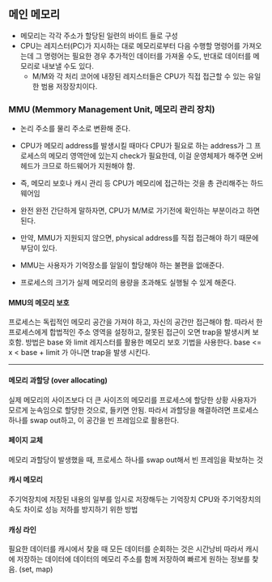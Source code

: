 ## 메인 메모리
- 메모리는 각각 주소가 할당된 일련의 바이트 들로 구성
- CPU는 레지스터(PC)가 지시하는 대로 메모리로부터 다음 수행할 명령어를 가져오는데 그 명령어는 필요한 경우 추가적인 데이터를 가져올 수도,
반대로 데이터를 메모리로 내보낼 수도 있다.
  - M/M와 각 처리 코어에 내장된 레지스터들은 CPU가 직접 접근할 수 있는 유일한 범용 저장장치이다.

### MMU (Memmory Management Unit, 메모리 관리 장치)
- 논리 주소를 물리 주소로 변환해 준다.
- CPU가 메모리 address를 발생시킬 때마다 CPU가 필요로 하는 address가 그 프로세스의 메모리 영역안에 있는지 check가 필요한데, 이걸 
운영체제가 해주면 오버헤드가 크므로 하드웨어가 지원해야 함. 
- 즉, 메모리 보호나 캐시 관리 등 CPU가 메모리에 접근하는 것을 총 관리해주는 하드웨어임
- 완전 완전 간단하게 말하자면, CPU가 M/M로 가기전에 확인하는 부분이라고 하면 된다.

- 만약, MMU가 지원되지 않으면, physical address를 직접 접근해야 하기 때문에 부담이 있다.
- MMU는 사용자가 기억장소를 일일이 할당해야 하는 불편을 없애준다.
- 프로세스의 크기가 실제 메모리의 용량을 초과해도 실행될 수 있게 해준다.

#### MMU의 메모리 보호
프로세스는 독립적인 메모리 공간을 가져야 하고, 자신의 공간만 접근해야 함.
따라서 한 프로세스에게 합법적인 주소 영역을 설정하고, 잘못된 접근이 오면 trap을 발생시켜 보호함.
방법은 base 와 limit 레지스터를 활용한 메모리 보호 기법을 사용한다.
  base <= x < base + limit 가 아니면 trap을 발생 시킨다.

----

#### 메모리 과할당 (over allocating)
실제 메모리의 사이즈보다 더 큰 사이즈의 메모리를 프로세스에 할당한 상황
사용자가 모르게 눈속임으로 할당한 것으로, 들키면 안됨. 따라서 과할당을 해결하려면 프로세스 하나를 swap out하고, 이 공간을 빈 프레임으로 활용한다.

#### 페이지 교체
메모리 과할당이 발생했을 때, 프로세스 하나를 swap out해서 빈 프레임을 확보하는 것

#### 캐시 메모리
주기억장치에 저장된 내용의 일부를 임시로 저장해두는 기억장치
CPU와 주기억장치의 속도 차이로 성능 저하를 방지하기 위한 방법

#### 캐싱 라인
필요한 데이터를 캐시에서 찾을 때 모든 데이터를 순회하는 것은 시간낭비
따라서 캐시에 저장하는 데이터에 데이터의 메모리 주소를 함께 저장하여 빠르게 원하는 정보를 찾음. (set, map)
